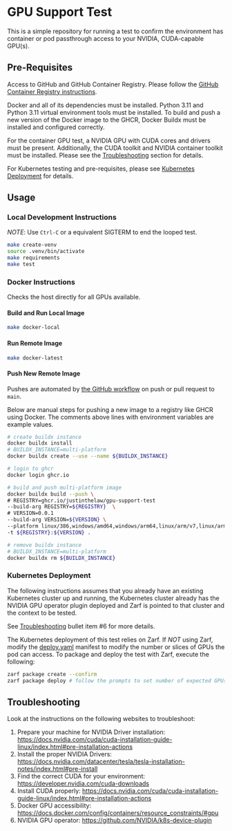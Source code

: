 # GPU Support Test

This is a simple repository for running a test to confirm the environment has container or pod passthrough access to your NVIDIA, CUDA-capable GPU(s).

## Pre-Requisites

Access to GitHub and GitHub Container Registry. Please follow the [GitHub Container Registry instructions](https://docs.github.com/en/packages/working-with-a-github-packages-registry/working-with-the-container-registry).

Docker and all of its dependencies must be installed. Python 3.11 and Python 3.11 virtual environment tools must be installed. To build and push a new version of the Docker image to the GHCR, Docker Buildx must be installed and configured correctly.

For the container GPU test, a NVIDIA GPU with CUDA cores and drivers must be present. Additionally, the CUDA toolkit and NVIDIA container toolkit must be installed. Please see the [Troubleshooting](#troubleshooting) section for details.

For Kubernetes testing and pre-requisites, please see [Kubernetes Deployment](#kubernetes-deployment) for details.

## Usage

### Local Development Instructions

_*NOTE*_: Use `Ctrl-C` or a equivalent SIGTERM to end the looped test.

```bash
make create-venv
source .venv/bin/activate
make requirements
make test
```

### Docker Instructions

Checks the host directly for all GPUs available.

#### Build and Run Local Image

```bash
make docker-local
```

#### Run Remote Image

```bash
make docker-latest
```

#### Push New Remote Image

Pushes are automated by [the GitHub workflow](./.github/workflows/ci.yaml) on push or pull request to `main`.

Below are manual steps for pushing a new image to a registry like GHCR using Docker. The comments above lines with environment variables are example values.

```bash
# create buildx instance
docker buildx install
# BUILDX_INSTANCE=multi-platform
docker buildx create --use --name ${BUILDX_INSTANCE}

# login to ghcr
docker login ghcr.io

# build and push multi-platform image
docker buildx build --push \
# REGISTRY=ghcr.io/justinthelaw/gpu-support-test
--build-arg REGISTRY=${REGISTRY}  \
# VERSION=0.0.1
--build-arg VERSION=${VERSION} \
--platform linux/386,windows/amd64,windows/arm64,linux/arm/v7,linux/arm/v6,linux/arm/v5,linux/arm64,linux/ppc64ie,linux/s390x,linux/amd64,linux/amd64/v2,linux/amd64/v3 \
-t ${REGISTRY}:${VERSION} .

# remove buildx instance
# BUILDX_INSTANCE=multi-platform
docker buildx rm ${BUILDX_INSTANCE}
```

### Kubernetes Deployment

The following instructions assumes that you already have an existing Kubernetes cluster up and running, the Kubernetes cluster already has the NVIDIA GPU operator plugin deployed and Zarf is pointed to that cluster and the context to be tested.

See [Troubleshooting](#troubleshooting) bullet item #6 for more details.

The Kubernetes deployment of this test relies on Zarf. If _NOT_ using Zarf, modify the [deploy.yaml](./manifests/deploy.yaml) manifest to modify the number or slices of GPUs the pod can access. To package and deploy the test with Zarf, execute the following:

```bash
zarf package create --confirm
zarf package deploy # follow the prompts to set number of expected GPUs
```

## Troubleshooting

Look at the instructions on the following websites to troubleshoot:

1. Prepare your machine for NVIDIA Driver installation: https://docs.nvidia.com/cuda/cuda-installation-guide-linux/index.html#pre-installation-actions
2. Install the proper NVIDIA Drivers: https://docs.nvidia.com/datacenter/tesla/tesla-installation-notes/index.html#pre-install
3. Find the correct CUDA for your environment: https://developer.nvidia.com/cuda-downloads
4. Install CUDA properly: https://docs.nvidia.com/cuda/cuda-installation-guide-linux/index.html#pre-installation-actions
5. Docker GPU accessibility: https://docs.docker.com/config/containers/resource_constraints/#gpu
6. NVIDIA GPU operator: https://github.com/NVIDIA/k8s-device-plugin
